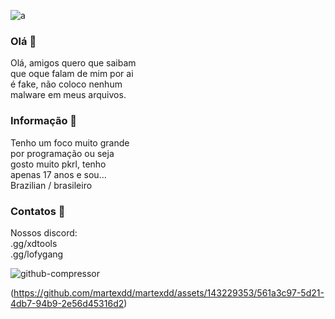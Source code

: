 ![a](https://github.com/martexdd/martexdd/assets/143229353/cf831ace-dee3-41d3-a5d3-a02501b71e91)


### Olá 👋
Olá, amigos quero que saibam <br>
que oque falam de mim por ai <br>
é fake, não coloco nenhum <br>
malware em meus arquivos.


### Informação 🎈
Tenho um foco muito grande <br>
por programação ou seja <br>
gosto muito pkrl, tenho <br>
apenas 17 anos e sou... <br>
Brazilian / brasileiro

### Contatos 👥
Nossos discord:
<br>
.gg/xdtools
<br>
.gg/lofygang

![github-compressor](https://github.com/martexdd/martexdd/assets/143229353/8ec471b3-8784-4ffa-8430-b7536dfb4926)


(https://github.com/martexdd/martexdd/assets/143229353/561a3c97-5d21-4db7-94b9-2e56d45316d2)
<!--
**martexdd/martexdd** is a ✨ _special_ ✨ repository because its `README.md` (this file) appears on your GitHub profile.

Here are some ideas to get you started:

- 🔭 I’m currently working on ...
- 🌱 I’m currently learning ...
- 👯 I’m looking to collaborate on ...
- 🤔 I’m looking for help with ...
- 💬 Ask me about ...
- 📫 How to reach me: ...
- 😄 Pronouns: ...
- ⚡ Fun fact: ...
-->
